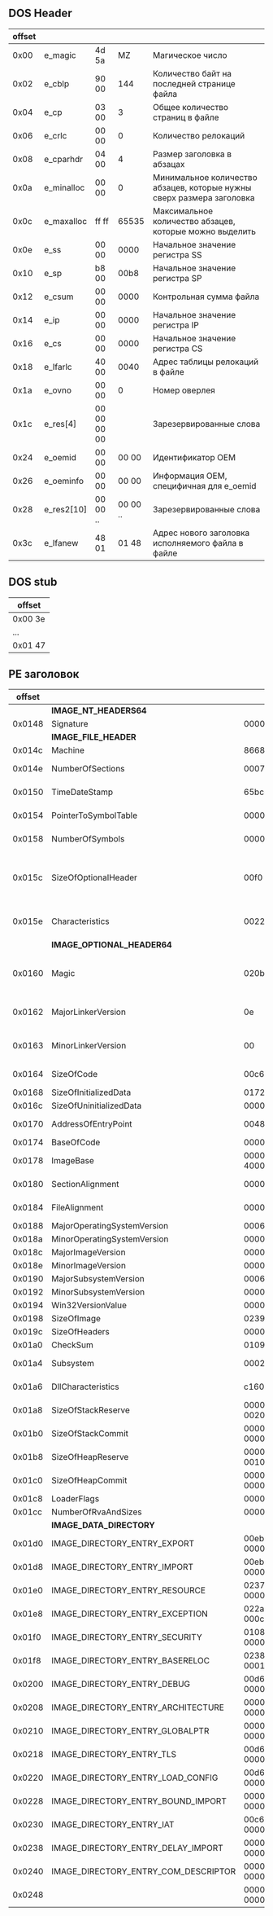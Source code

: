 ## DOS Header
|offset|          |     |       |                                                                     |
|------|----------|-----|-------|---------------------------------------------------------------------|
|0x00  |e_magic   |4d 5a|MZ     |Магическое число                                                     |
|0x02  |e_cblp    |90 00|144    |Количество байт на последней странице файла                          |
|0x04  |e_cp      |03 00|3      |Общее количество страниц в файле                                     |
|0x06  |e_crlc    |00 00|0      |Количество релокаций                                                 |
|0x08  |e_cparhdr |04 00|4      |Размер заголовка в абзацах                                           |
|0x0a  |e_minalloc|00 00|0      |Минимальное количество абзацев, которые нужны сверх размера заголовка|
|0x0c  |e_maxalloc|ff ff|65535  |Максимальное количество абзацев, которые можно выделить              |
|0x0e  |e_ss      |00 00|0000   |Начальное значение регистра SS                                       |
|0x10  |e_sp      |b8 00|00b8   |Начальное значение регистра SP                                       |
|0x12  |e_csum    |00 00|0000   |Контрольная сумма файла                                              |
|0x14  |e_ip      |00 00|0000   |Начальное значение регистра IP                                       |
|0x16  |e_cs      |00 00|0000   |Начальное значение регистра CS                                       |
|0x18  |e_lfarlc  |40 00|0040   |Адрес таблицы релокаций в файле                                      |
|0x1a  |e_ovno    |00 00|0      |Номер оверлея                                                        |
|0x1c  |e_res[4]  |00 00 00 00| |Зарезервированные слова                                              |
|0x24  |e_oemid   |00 00|00 00  |Идентификатор OEM                                                    |
|0x26  |e_oeminfo |00 00|00 00  |Информация OEM, специфичная для e_oemid                              |
|0x28  |e_res2[10]|00 00 ..|00 00 ..  |Зарезервированные слова                                        |
|0x3c  |e_lfanew  |48 01 |01 48 |Адрес нового заголовка исполняемого файла в файле                    |

## DOS stub
|offset  |
|--------|
|0x00 3e |
|...     |
|0x01 47 |

## PE заголовок
|offset|                            |                 |                                                                       |
|------|----------------------------|-----------------|-----------------------------------------------------------------------|
|      |<b>IMAGE_NT_HEADERS64</b>   |                 |                                                                       | 
|0x0148|Signature                   |00004550         |Сигнатура                                                              |
|      |<b>IMAGE_FILE_HEADER</b>    |                 |                                                                       |
|0x014c|Machine                     |8668             |указывает тип машины                                                   |
|0x014e|NumberOfSections            |0007             |количество секций в файле                                              |
|0x0150|TimeDateStamp               |65bce66a         |временная метка создания файла                                         |
|0x0154|PointerToSymbolTable        |00000000         |указатель на таблицу символов для отладки                              |
|0x0158|NumberOfSymbols             |00000000         |количество символов в таблице символов                                 |
|0x015c|SizeOfOptionalHeader        |00f0             |размер заголовка IMAGE_OPTIONAL_HEADER, следующего за IMAGE_FILE_HEADER (240 байт)|
|0x015e|Characteristics             |0022             |флаги, описывающие характеристики файла (34)                           |
|      |<b>IMAGE_OPTIONAL_HEADER64</b>|                 |                                                                       |
|0x0160|Magic                       |020b             |магическое число, определяющее формат файла (например, PE32 или PE32+) |
|0x0162|MajorLinkerVersion          |0e               |версия линкера, использованного для создания файла                     |
|0x0163|MinorLinkerVersion          |00               |версия линкера, использованного для создания файла                     |
|0x0164|SizeOfCode                  |00c6b400         |размер кода в файле 13 022 208 байт                                    |
|0x0168|SizeOfInitializedData       |01725e00         | 24 272 384 байт                                                       |
|0x016с|SizeOfUninitializedData     |00000000         | 0 байт                                                                |
|0x0170|AddressOfEntryPoint         |00483de0         | точка входа исполняемого кода                                         |
|0x0174|BaseOfCode                  |00001000         |                                                                       |
|0x0178|ImageBase                   |00000001 40000000|предпочтительный адрес загрузки в памяти                               |
|0x0180|SectionAlignment            |00001000         |выравнивание секций в памяти                                           |
|0x0184|FileAlignment               |00000200         |выравнивание секций в файле                                            |
|0x0188|MajorOperatingSystemVersion |0006             |                                                                       |
|0x018a|MinorOperatingSystemVersion |0000             |                                                                       |
|0x018c|MajorImageVersion           |0000             |                                                                       |
|0x018e|MinorImageVersion           |0000             |                                                                       |
|0x0190|MajorSubsystemVersion       |0006             |                                                                       |
|0x0192|MinorSubsystemVersion       |0000             |                                                                       |
|0x0194|Win32VersionValue           |00000000         |                                                                       |
|0x0198|SizeOfImage                 |02396000         |                                                                       |
|0x019c|SizeOfHeaders               |00000400         |                                                                       |
|0x01a0|CheckSum                    |0109af11         |                                                                       |
|0x01a4|Subsystem                   |0002             | подсистема, для которой предназначен файл                             |
|0x01a6|DllCharacteristics          |c160             | флаги, специфичные для DLL.                                           |
|0x01a8|SizeOfStackReserve          |00000000 00200000|                                                                       |
|0x01b0|SizeOfStackCommit           |00000000 00001000|                                                                       |
|0x01b8|SizeOfHeapReserve           |00000000 00100000|                                                                       |
|0x01c0|SizeOfHeapCommit            |00000000 00001000|                                                                       |
|0x01c8|LoaderFlags                 |00000000         |                                                                       |
|0x01cc|NumberOfRvaAndSizes         |00000010         |                                                                       |
|      |<b>IMAGE_DATA_DIRECTORY</b> |                 |                                                                       |
|0x01d0|IMAGE_DIRECTORY_ENTRY_EXPORT        |00ebd520 000006dc|VirtualAddress=00ebd520 Size=000006dc                          |
|0x01d8|IMAGE_DIRECTORY_ENTRY_IMPORT        |00ebdbfc 0000021c|VirtualAddress=00ebdbfc Size=0000021c                          |
|0x01e0|IMAGE_DIRECTORY_ENTRY_RESOURCE      |0237a000 0000a780|VirtualAddress=0237a000 Size=0000a780                          |
|0x01e8|IMAGE_DIRECTORY_ENTRY_EXCEPTION     |022aa000 000ce52c|VirtualAddress=022aa000 Size=000ce52c                          |
|0x01f0|IMAGE_DIRECTORY_ENTRY_SECURITY      |01089600 00002aa8|VirtualAddress=01089600 Size=00002aa8                          |
|0x01f8|IMAGE_DIRECTORY_ENTRY_BASERELOC     |02385000 00010cf0|VirtualAddress=02385000 Size=00010cf0                          |
|0x0200|IMAGE_DIRECTORY_ENTRY_DEBUG         |00d689e0 00000054|VirtualAddress=00d689e0 Size=00000054                          |
|0x0208|IMAGE_DIRECTORY_ENTRY_ARCHITECTURE  |00000000 00000000|VirtualAddress=00000000 Size=00000000                          |
|0x0210|IMAGE_DIRECTORY_ENTRY_GLOBALPTR     |00000000 00000000|VirtualAddress=00000000 Size=00000000                          |
|0x0218|IMAGE_DIRECTORY_ENTRY_TLS           |00d68ad8 00000028|VirtualAddress=00d68ad8 Size=00000028                          |
|0x0220|IMAGE_DIRECTORY_ENTRY_LOAD_CONFIG   |00d68a40 00000094|VirtualAddress=00d68a40 Size=00000094                          |
|0x0228|IMAGE_DIRECTORY_ENTRY_BOUND_IMPORT  |00000000 00000000|VirtualAddress=00000000 Size=00000000                          |
|0x0230|IMAGE_DIRECTORY_ENTRY_IAT           |00c6d000 000022f0|VirtualAddress=00c6d000 Size=000022f0                          |
|0x0238|IMAGE_DIRECTORY_ENTRY_DELAY_IMPORT  |00000000 00000000|VirtualAddress=00000000 Size=00000000                          |
|0x0240|IMAGE_DIRECTORY_ENTRY_COM_DESCRIPTOR|00000000 00000000|VirtualAddress=00000000 Size=00000000                          |
|0x0248|                                    |00000000 00000000|VirtualAddress=00000000 Size=00000000                          |

